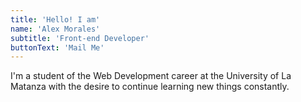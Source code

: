```yaml
---
title: 'Hello! I am'
name: 'Alex Morales'
subtitle: 'Front-end Developer'
buttonText: 'Mail Me'
---
```


I'm a student of the Web Development career at the University of La Matanza with the desire to continue learning new things constantly.